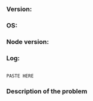 <!-- Thanks for reporting a bug! Please give us some more details first -->

<!-- npm ls -g npm-adblock -->
### Version: 
<!-- Something like "Ubuntu 19.04 64bit" -->
### OS: 
<!-- node -v -->
### Node version: 
<!-- output of the command that failed --->
### Log:
```

PASTE HERE

```

<!-- Keep it short & concise. If you've got any idea why this might be happening, feel free to mention it -->
### Description of the problem

